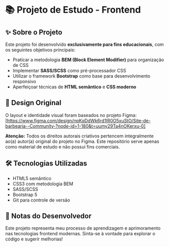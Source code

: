 # 📚 Projeto de Estudo - Frontend

## ✨ Sobre o Projeto

Este projeto foi desenvolvido **exclusivamente para fins educacionais**, com os seguintes objetivos principais:
- Praticar a metodologia **BEM (Block Element Modifier)** para organização de CSS
- Implementar **SASS/SCSS** como pré-processador CSS
- Utilizar o framework **Bootstrap** como base para desenvolvimento responsivo
- Aperfeiçoar técnicas de **HTML semântico** e **CSS moderno**

## 🎨 Design Original

O layout e identidade visual foram baseados no projeto Figma:
[https://www.figma.com/design/npKqDdWk6rd1lR0O5xuStO/Site-de-barbearia--Community-?node-id=1-180&t=uumy29Ta4nOKerxu-0]

**Atenção:** Todos os direitos autorais criativos pertencem integralmente ao(a) autor(a) original do projeto no Figma. Este repositório serve apenas como material de estudo e não possui fins comerciais.

## 🛠 Tecnologias Utilizadas

- HTML5 semântico
- CSS3 com metodologia BEM
- SASS/SCSS
- Bootstrap 5
- Git para controle de versão

## 📝 Notas do Desenvolvedor

Este projeto representa meu processo de aprendizagem e aprimoramento nas tecnologias frontend modernas. Sinta-se à vontade para explorar o código e sugerir melhorias!

